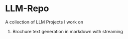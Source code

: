 # LLM-Repo
A collection of LLM Projects I work on

1. Brochure text generation in markdown with streaming
